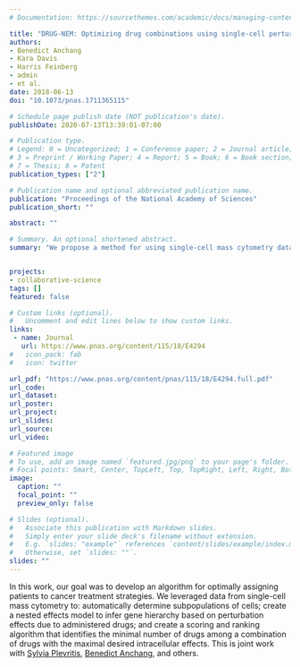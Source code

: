 ```yaml
---
# Documentation: https://sourcethemes.com/academic/docs/managing-content/

title: "DRUG-NEM: Optimizing drug combinations using single-cell perturbation response to account for intratumoral heterogeneity"
authors:
- Benedict Anchang
- Kara Davis
- Harris Feinberg
- admin
- et al.
date: 2018-06-13
doi: "10.1073/pnas.1711365115"

# Schedule page publish date (NOT publication's date).
publishDate: 2020-07-13T13:39:01-07:00

# Publication type.
# Legend: 0 = Uncategorized; 1 = Conference paper; 2 = Journal article;
# 3 = Preprint / Working Paper; 4 = Report; 5 = Book; 6 = Book section;
# 7 = Thesis; 8 = Patent
publication_types: ["2"]

# Publication name and optional abbreviated publication name.
publication: "Proceedings of the National Academy of Sciences"
publication_short: ""

abstract: ""

# Summary. An optional shortened abstract.
summary: "We propose a method for using single-cell mass cytometry data to learn the optimal combination of cancer treatment options to assign to a given patient."


projects:
- collaborative-science
tags: []
featured: false

# Custom links (optional).
#   Uncomment and edit lines below to show custom links.
links:
 - name: Journal
   url: https://www.pnas.org/content/115/18/E4294
#   icon_pack: fab
#   icon: twitter

url_pdf: "https://www.pnas.org/content/pnas/115/18/E4294.full.pdf"
url_code:
url_dataset:
url_poster:
url_project:
url_slides:
url_source:
url_video:

# Featured image
# To use, add an image named `featured.jpg/png` to your page's folder.
# Focal points: Smart, Center, TopLeft, Top, TopRight, Left, Right, BottomLeft, Bottom, BottomRight.
image:
  caption: ""
  focal_point: ""
  preview_only: false

# Slides (optional).
#   Associate this publication with Markdown slides.
#   Simply enter your slide deck's filename without extension.
#   E.g. `slides: "example"` references `content/slides/example/index.md`.
#   Otherwise, set `slides: ""`.
slides: ""
---
```


In this work, our goal was to develop an algorithm for optimally
assigning patients to cancer treatment strategies. We leveraged data
from single-cell mass cytometry to: automatically determine
subpopulations of cells; create a nested effects model to infer gene
hierarchy based on perturbation effects due to administered drugs; and
create a scoring and ranking algorithm that identifies the minimal
number of drugs among a combination of drugs with the maximal desired
intracellular effects. This is joint work with [Sylvia
Plevritis](http://med.stanford.edu/plevritis.html), [Benedict
Anchang](http://med.stanford.edu/plevritis.html/People), and others.
